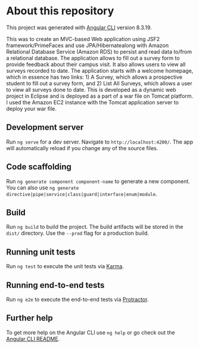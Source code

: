 # About this repository

This project was generated with [Angular CLI](https://github.com/angular/angular-cli) version 8.3.19.



This was to create an MVC-based Web application using JSF2 framework/PrimeFaces and use JPA/Hibernatealong with Amazon Relational Database Service (Amazon RDS) to persist and read data to/from a relational database. The application allows to fill out a survey form to provide feedback about their campus visit. It also allows users to view all surveys recorded to date. The application starts with a welcome homepage, which in essence has two links: 1) A Survey, which allows a prospective student to fill out a survey form, and 2) List All Surveys, which allows a user to view all surveys done to date. This is developed as a dynamic web project in Eclipse and is deployed as a part of a war file on Tomcat platform. I used the Amazon EC2 instance with the Tomcat application server  to deploy your war file. 




## Development server

Run `ng serve` for a dev server. Navigate to `http://localhost:4200/`. The app will automatically reload if you change any of the source files.

## Code scaffolding

Run `ng generate component component-name` to generate a new component. You can also use `ng generate directive|pipe|service|class|guard|interface|enum|module`.

## Build

Run `ng build` to build the project. The build artifacts will be stored in the `dist/` directory. Use the `--prod` flag for a production build.

## Running unit tests

Run `ng test` to execute the unit tests via [Karma](https://karma-runner.github.io).

## Running end-to-end tests

Run `ng e2e` to execute the end-to-end tests via [Protractor](http://www.protractortest.org/).

## Further help

To get more help on the Angular CLI use `ng help` or go check out the [Angular CLI README](https://github.com/angular/angular-cli/blob/master/README.md).
